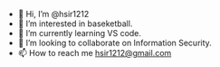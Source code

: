 - 👋 Hi, I’m @hsir1212
- 👀 I’m interested in baseketball.
- 🌱 I’m currently learning VS code.
- 💞️ I’m looking to collaborate on Information Security.
- 📫 How to reach me hsir1212@gmail.com

<!---
hsir1212/hsir1212 is a ✨ special ✨ repository because its `README.md` (this file) appears on your GitHub profile.
You can click the Preview link to take a look at your changes.
--->
